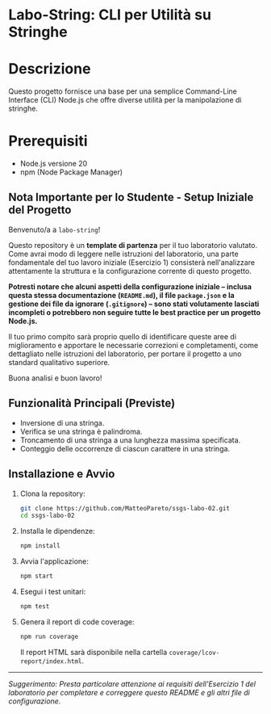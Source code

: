 # Labo-String: CLI per Utilità su Stringhe

# Descrizione 

Questo progetto fornisce una base per una semplice Command-Line Interface (CLI) Node.js che offre diverse utilità per la manipolazione di stringhe.

# Prerequisiti

- Node.js versione 20
- npm (Node Package Manager)

## Nota Importante per lo Studente - Setup Iniziale del Progetto

Benvenuto/a a `labo-string`!

Questo repository è un **template di partenza** per il tuo laboratorio valutato. Come avrai modo di leggere nelle istruzioni del laboratorio, una parte fondamentale del tuo lavoro iniziale (Esercizio 1) consisterà nell'analizzare attentamente la struttura e la configurazione corrente di questo progetto.

**Potresti notare che alcuni aspetti della configurazione iniziale – inclusa questa stessa documentazione (`README.md`), il file `package.json` e la gestione dei file da ignorare (`.gitignore`) – sono stati volutamente lasciati incompleti o potrebbero non seguire tutte le best practice per un progetto Node.js.**

Il tuo primo compito sarà proprio quello di identificare queste aree di miglioramento e apportare le necessarie correzioni e completamenti, come dettagliato nelle istruzioni del laboratorio, per portare il progetto a uno standard qualitativo superiore.

Buona analisi e buon lavoro!

## Funzionalità Principali (Previste)

* Inversione di una stringa.
* Verifica se una stringa è palindroma.
* Troncamento di una stringa a una lunghezza massima specificata.
* Conteggio delle occorrenze di ciascun carattere in una stringa.

## Installazione e Avvio

1. Clona la repository:
   ```bash
   git clone https://github.com/MatteoPareto/ssgs-labo-02.git
   cd ssgs-labo-02
   ```

2. Installa le dipendenze:
   ```bash
   npm install
   ```

3. Avvia l'applicazione:
   ```bash
   npm start
   ```

4. Esegui i test unitari:
   ```bash
   npm test
   ```

5. Genera il report di code coverage:
   ```bash
   npm run coverage
   ```
   Il report HTML sarà disponibile nella cartella `coverage/lcov-report/index.html`.

---

*Suggerimento: Presta particolare attenzione ai requisiti dell'Esercizio 1 del laboratorio per completare e correggere questo README e gli altri file di configurazione.*